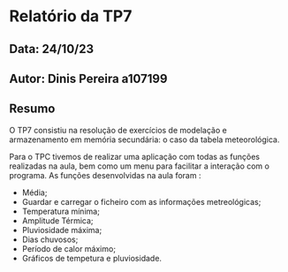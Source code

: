 # Relatório da TP7
## Data: 24/10/23
## Autor: Dinis Pereira a107199
## Resumo
O TP7 consistiu na resolução de exercícios de modelação e armazenamento em memória secundária: o caso da tabela meteorológica.

Para o TPC tivemos de realizar uma aplicação com todas as funções realizadas na aula, bem como um menu para facilitar a interação com o programa. As funções
desenvolvidas na aula foram :
* Média;
* Guardar e carregar o ficheiro com as informações metreológicas;
* Temperatura mínima;
* Amplitude Térmica;
* Pluviosidade máxima;
* Dias chuvosos;
* Período de calor máximo;
* Gráficos de tempetura e pluviosidade.
